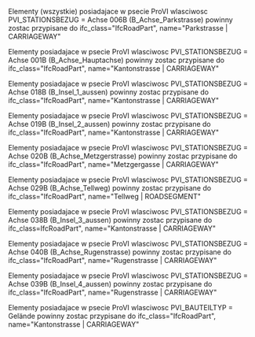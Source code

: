 Elementy (wszystkie) posiadajace w psecie ProVI wlasciwosc PVI_STATIONSBEZUG = Achse 006B (B_Achse_Parkstrasse) powinny zostac przypisane do ifc_class="IfcRoadPart", name="Parkstrasse | CARRIAGEWAY"

Elementy posiadajace w psecie ProVI wlasciwosc PVI_STATIONSBEZUG = Achse 001B (B_Achse_Hauptachse) powinny zostac przypisane do ifc_class="IfcRoadPart", name="Kantonstrasse | CARRIAGEWAY"

Elementy posiadajace w psecie ProVI wlasciwosc PVI_STATIONSBEZUG = Achse 018B (B_Insel_1_aussen) powinny zostac przypisane do ifc_class="IfcRoadPart", name="Kantonstrasse | CARRIAGEWAY"

Elementy posiadajace w psecie ProVI wlasciwosc PVI_STATIONSBEZUG = Achse 019B (B_Insel_2_aussen) powinny zostac przypisane do ifc_class="IfcRoadPart", name="Kantonstrasse | CARRIAGEWAY"

Elementy posiadajace w psecie ProVI wlasciwosc PVI_STATIONSBEZUG = Achse 020B (B_Achse_Metzgerstrasse) powinny zostac przypisane do ifc_class="IfcRoadPart", name="Metzgergasse | CARRIAGEWAY"

Elementy posiadajace w psecie ProVI wlasciwosc PVI_STATIONSBEZUG = Achse 029B (B_Achse_Tellweg) powinny zostac przypisane do ifc_class="IfcRoadPart", name="Tellweg | ROADSEGMENT"

Elementy posiadajace w psecie ProVI wlasciwosc PVI_STATIONSBEZUG = Achse 038B (B_Insel_3_aussen) powinny zostac przypisane do ifc_class=IfcRoadPart", name="Kantonstrasse | CARRIAGEWAY"

Elementy posiadajace w psecie ProVI wlasciwosc PVI_STATIONSBEZUG = Achse 040B (B_Achse_Rugenstrasse) powinny zostac przypisane do ifc_class="IfcRoadPart", name="Rugenstrasse | CARRIAGEWAY"

Elementy posiadajace w psecie ProVI wlasciwosc PVI_STATIONSBEZUG = Achse 039B (B_Insel_4_aussen) powinny zostac przypisane do ifc_class="IfcRoadPart", name="Rugenstrasse | CARRIAGEWAY"

Elementy posiadajace w psecie ProVI wlasciwosc PVI_BAUTEILTYP = Gelände powinny zostac przypisane do ifc_class="IfcRoadPart", name="Kantonstrasse | CARRIAGEWAY"